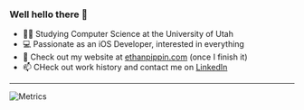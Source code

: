 ### Well hello there 👋

- 👨‍🎓 Studying Computer Science at the University of Utah
- 💻 Passionate as an iOS Developer, interested in everything
- 📝 Check out my website at [ethanpippin.com](https://ethanpippin.com) (once I finish it)
- 📫 CHeck out work history and contact me on [LinkedIn](https://www.linkedin.com/in/ethan-pippin-b0754a164/)

-----------

![Metrics](https://metrics.lecoq.io/LePips?template=classic&repositories=50&repositories.batch=50&repositories.forks=true&base.header=0&base.community=0&base.repositories=0&base.metadata=0&lines=1&notable=1&isocalendar=1&languages=1&isocalendar.duration=half-year&languages.limit=8&languages.sections=most-used&languages.colors=github&languages.threshold=0%25&languages.indepth=false&languages.recent.load=300&languages.recent.days=14&notable.repositories=false&config.timezone=America%2FDenver)
